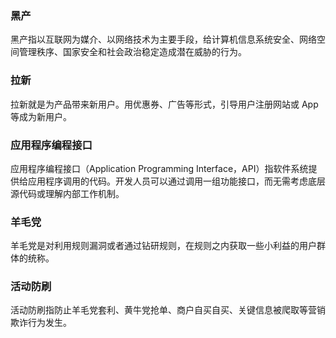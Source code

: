 ### 黑产
黑产指以互联网为媒介、以网络技术为主要手段，给计算机信息系统安全、网络空间管理秩序、国家安全和社会政治稳定造成潜在威胁的行为。
### 拉新
拉新就是为产品带来新用户。用优惠券、广告等形式，引导用户注册网站或 App 等成为新用户。
### 应用程序编程接口
应用程序编程接口（Application Programming Interface，API）指软件系统提供给应用程序调用的代码。开发人员可以通过调用一组功能接口，而无需考虑底层源代码或理解内部工作机制。
### 羊毛党
羊毛党是对利用规则漏洞或者通过钻研规则，在规则之内获取一些小利益的用户群体的统称。
### 活动防刷
活动防刷指防止羊毛党套利、黄牛党抢单、商户自买自买、关键信息被爬取等营销欺诈行为发生。
